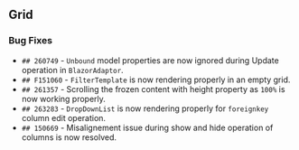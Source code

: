 ##  Grid

###    Bug Fixes

- `## 260749` - `Unbound` model properties are now ignored during Update operation in `BlazorAdaptor`.
- `## F151060` - `FilterTemplate` is now rendering properly in an empty grid.
- `## 261357` - Scrolling the frozen content with height property as `100%` is now working properly.
- `## 263283` - `DropDownList` is now rendering properly for `foreignkey` column edit operation.
- `## 150669` - Misalignement issue during show and hide operation of columns is now resolved.
